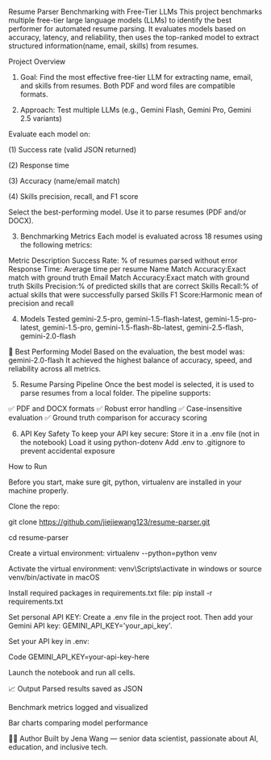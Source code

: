 Resume Parser Benchmarking with Free-Tier LLMs
This project benchmarks multiple free-tier large language models (LLMs) to identify the best performer for automated resume parsing. It evaluates models based on accuracy, latency, and reliability, then uses the top-ranked model to extract structured information(name, email, skills) from resumes.

Project Overview
1. Goal: Find the most effective free-tier LLM for extracting name, email, and skills from resumes. Both PDF and word files are compatible formats. 

2. Approach:
Test multiple LLMs (e.g., Gemini Flash, Gemini Pro, Gemini 2.5 variants)

Evaluate each model on:

(1) Success rate (valid JSON returned)

(2) Response time

(3) Accuracy (name/email match)

(4) Skills precision, recall, and F1 score

Select the best-performing model. Use it to parse resumes (PDF and/or DOCX).

3. Benchmarking Metrics
Each model is evaluated across 18 resumes using the following metrics:

Metric	Description
Success Rate: % of resumes parsed without error
Response Time: Average time per resume
Name Match Accuracy:Exact match with ground truth
Email Match Accuracy:Exact match with ground truth
Skills Precision:% of predicted skills that are correct
Skills Recall:% of actual skills that were successfully parsed
Skills F1 Score:Harmonic mean of precision and recall

4. Models Tested
gemini-2.5-pro, 
gemini-1.5-flash-latest,
gemini-1.5-pro-latest,
gemini-1.5-pro,
gemini-1.5-flash-8b-latest,
gemini-2.5-flash,
gemini-2.0-flash


🥇 Best Performing Model
Based on the evaluation, the best model was: gemini-2.0-flash
It achieved the highest balance of accuracy, speed, and reliability across all metrics.

5. Resume Parsing Pipeline
Once the best model is selected, it is used to parse resumes from a local folder. The pipeline supports:

✅ PDF and DOCX formats
✅ Robust error handling
✅ Case-insensitive evaluation
✅ Ground truth comparison for accuracy scoring

6. API Key Safety
To keep your API key secure:
Store it in a .env file (not in the notebook)
Load it using python-dotenv
Add .env to .gitignore to prevent accidental exposure

How to Run

Before you start, make sure git, python, virtualenv are installed in your machine properly.

Clone the repo:

git clone https://github.com/jiejiewang123/resume-parser.git

cd resume-parser

Create a virtual environment: virtualenv --python=python venv

Activate the virtual environment: venv\Scripts\activate in windows or source venv/bin/activate in macOS

Install required packages in requirements.txt file: pip install -r requirements.txt

Set personal API KEY: Create a .env file in the project root. Then add your Gemini API key: GEMINI_API_KEY='your_api_key'.

Set your API key in .env:

Code
GEMINI_API_KEY=your-api-key-here

Launch the notebook and run all cells.

📈 Output
Parsed results saved as JSON

Benchmark metrics logged and visualized

Bar charts comparing model performance

👩‍💻 Author
Built by Jena Wang — senior data scientist, passionate about AI, education, and inclusive tech.

